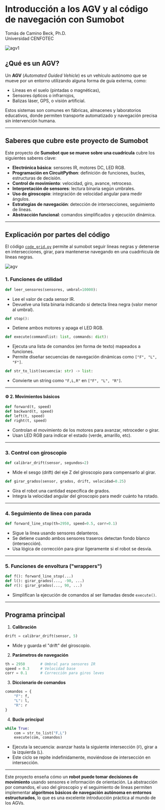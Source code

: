 # Introducción a los AGV y al código de navegación con Sumobot

Tomás de Camino Beck, Ph.D.  
Universidad CENFOTEC  

![agv1](https://github.com/Universidad-Cenfotec/Sumobot/blob/main/c%C3%B3digos_de_ejemplo/AGVs/Sumobot%20AGV1.png)

## ¿Qué es un AGV?

Un **AGV** (*Automated Guided Vehicle*) es un vehículo autónomo que se mueve por un entorno utilizando alguna forma de guía externa, como:

* Líneas en el suelo (pintadas o magnéticas),
* Sensores ópticos o infrarrojos,
* Balizas láser, GPS, o visión artificial.

Estos sistemas son comunes en fábricas, almacenes y laboratorios educativos, donde permiten transporte automatizado y navegación precisa sin intervención humana.

---

## Saberes que cubre este proyecto de Sumobot

Este proyecto de **Sumobot que se mueve sobre una cuadrícula** cubre los siguientes saberes clave:

* **Electrónica básica**: sensores IR, motores DC, LED RGB.
* **Programación en CircuitPython**: definición de funciones, bucles, estructuras de decisión.
* **Control de movimiento**: velocidad, giro, avance, retroceso.
* **Interpretación de sensores**: lectura binaria según umbrales.
* **Uso de giroscopio**: integración de velocidad angular para medir ángulos.
* **Estrategias de navegación**: detección de intersecciones, seguimiento de líneas.
* **Abstracción funcional**: comandos simplificados y ejecución dinámica.

---

## Explicación por partes del código

El código [`code_grid.py`](https://github.com/Universidad-Cenfotec/Sumobot/blob/main/c%C3%B3digos_de_ejemplo/AGVs/code_grid.py) permite al sumobot seguir lineas negras y detenerse en intersecciones, girar, para mantenerse navegando en una cuadrñicula de líneas negras.

![agv](https://github.com/Universidad-Cenfotec/Sumobot/blob/main/c%C3%B3digos_de_ejemplo/AGVs/Sumobot%20AGV4.JPG)

### 1. Funciones de utilidad

```python
def leer_sensores(sensores, umbral=10000):
```

* Lee el valor de cada sensor IR.
* Devuelve una lista binaria indicando si detecta línea negra (valor menor al umbral).

```python
def stop():
```

* Detiene ambos motores y apaga el LED RGB.

```python
def execute(commandlist: list, commands: dict):
```

* Ejecuta una lista de comandos (en forma de texto) mapeados a funciones.
* Permite diseñar secuencias de navegación dinámicas como `["F", "L", "F"]`.

```python
def str_to_list(secuencia: str) -> list:
```

* Convierte un string como `"F,L,R"` en `["F", "L", "R"]`.

---

#### ⚙️ 2. Movimientos básicos

```python
def forward(t, speed)
def backward(t, speed)
def left(t, speed)
def right(t, speed)
```

* Controlan el movimiento de los motores para avanzar, retroceder o girar.
* Usan LED RGB para indicar el estado (verde, amarillo, etc).

---

### 3. Control con giroscopio

```python
def calibrar_drift(sensor, segundos=2)
```

* Mide el sesgo (drift) del eje Z del giroscopio para compensarlo al girar.

```python
def girar_grados(sensor, grados, drift, velocidad=0.25)
```

* Gira el robot una cantidad específica de grados.
* Integra la velocidad angular del giroscopio para medir cuánto ha rotado.

---

### 4. Seguimiento de línea con parada

```python
def forward_line_stop(th=2950, speed=0.5, corr=0.1)
```

* Sigue la línea usando sensores delanteros.
* Se detiene cuando ambos sensores traseros detectan fondo blanco (intersección).
* Usa lógica de corrección para girar ligeramente si el robot se desvía.

---

### 5. Funciones de envoltura ("wrappers")

```python
def f(): forward_line_stop(...)
def l(): girar_grados(..., -90, ...)
def r(): girar_grados(..., 90, ...)
```

* Simplifican la ejecución de comandos al ser llamadas desde `execute()`.

---

## Programa principal

1. **Calibración**

```python
drift = calibrar_drift(sensor, 5)
```

* Mide y guarda el "drift" del giroscopio.

2. **Parámetros de navegación**

```python
th = 2950       # Umbral para sensores IR
speed = 0.3     # Velocidad base
corr = 0.1      # Corrección para giros leves
```

3. **Diccionario de comandos**

```python
comandos = {
    "F": f,
    "L": l,
    "R": r
}
```

4. **Bucle principal**

```python
while True:
    com = str_to_list("F,L")
    execute(com, comandos)
```

* Ejecuta la secuencia: avanzar hasta la siguiente intersección (`F`), girar a la izquierda (`L`).
* Este ciclo se repite indefinidamente, moviéndose de intersección en intersección.

---

Este proyecto enseña cómo un **robot puede tomar decisiones de movimiento** usando sensores e información de orientación. La abstracción por comandos, el uso del giroscopio y el seguimiento de líneas permiten implementar **algoritmos básicos de navegación autónoma en entornos estructurados**, lo que es una excelente introducción práctica al mundo de los AGVs.
